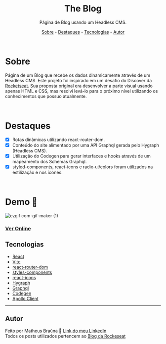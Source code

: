 <div align="center">
  <h1>The Blog</h1>
</div>

<p align="center">
  Página de Blog usando um Headless CMS.
</p>

<p align="center">
  <a href="#sobre">Sobre</a> -
  <a href="#destaques">Destaques</a> -
  <a href="#tecnologias">Tecnologias</a> -
  <a href="#autor">Autor</a>
</p>

<br>


# Sobre

<p>Página de um Blog que recebe os dados dinamicamente através de um Headless CMS. Este projeto foi inspirado em um desafio do Discover da <a href="https://www.rocketseat.com.br">Rocketseat</a>. Sua proposta original era desenvolver a parte visual usando apenas HTML e CSS, mas resolvi levá-lo para o próximo nível utilizando os conhecimentos que possuo atualmente.</p>

<br>

# Destaques

- [x] Rotas dinâmicas utilizando react-router-dom.
- [x] Conteúdo do site alimentado por uma API Graphql gerada pelo Hygraph (Headless CMS).
- [x] Utilização do Codegen para gerar interfaces e hooks através de um mapeamento dos Schemas Graphql.
- [x] styled-components, react-icons e radix-ui/colors foram utilizados na estilização e nos ícones.

<br>

# Demo 🎥

![ezgif com-gif-maker (1)](https://user-images.githubusercontent.com/91563670/193050994-ec8e4d89-b5ce-49b5-8e4b-6ae4dfa58953.gif)
<br>

### [Ver Online](https://the-blog-t4ki.vercel.app)

## Tecnologias

- [React](https://pt-br.reactjs.org)
- [Vite](https://vitejs.dev)
- [react-router-dom](https://reactrouter.com/en/main)
- [styles-components](https://styled-components.com)
- [react-icons](https://react-icons.github.io/react-icons)
- [Hygraph](https://hygraph.com)
- [Graphql](https://graphql.org)
- [Codegen](https://www.the-guild.dev/graphql/codegen)
- [Apollo Client](https://www.apollographql.com/docs/react)

---

## Autor

Feito por Matheus Braúna 🚀 [Link do meu LinkedIn](https://www.linkedin.com/in/matheus-brauna-dev/)
<br>
Todos os posts utilizados pertencem ao [Blog da Rockeseat](https://blog.rocketseat.com.br)
